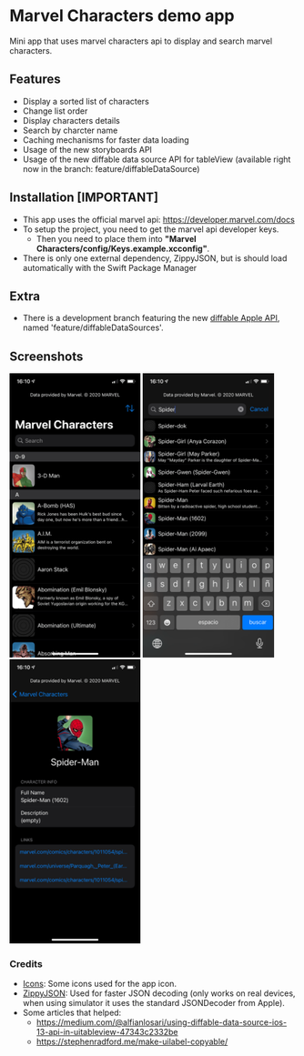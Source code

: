 # Marvel Characters demo app

Mini app that uses marvel characters api to display and search marvel characters.

## Features
- Display a sorted list of characters
- Change list order
- Display characters details
- Search by charcter name
- Caching mechanisms for faster data loading
- Usage of the new storyboards API
- Usage of the new diffable data source API for tableView (available right now in the branch: feature/diffableDataSource)

## Installation [IMPORTANT]

- This app uses the official marvel api: https://developer.marvel.com/docs
- To setup the project, you need to get the marvel api developer keys.
  - Then you need to place them into **"Marvel Characters/config/Keys.example.xcconfig"**.
- There is only one external dependency, ZippyJSON, but is should load automatically with the Swift Package Manager

## Extra

- There is a development branch featuring the new [diffable Apple API](https://developer.apple.com/documentation/uikit/uitableviewdiffabledatasource), named 'feature/diffableDataSources'.

## Screenshots

<img src="github/CharactersList.PNG" height="500">
<img src="github/CharactersSearch.PNG" height="500">
<img src="github/CharacterDetail.PNG" height="500">

### Credits
- [Icons](https://icons8.com/icon/pack/cinema/color): Some icons used for the app icon.
- [ZippyJSON](https://github.com/michaeleisel/ZippyJSON): Used for faster JSON decoding (only works on real devices, when using simulator it uses the standard JSONDecoder from Apple).
- Some articles that helped:
  - https://medium.com/@alfianlosari/using-diffable-data-source-ios-13-api-in-uitableview-47343c2332be
  - https://stephenradford.me/make-uilabel-copyable/

